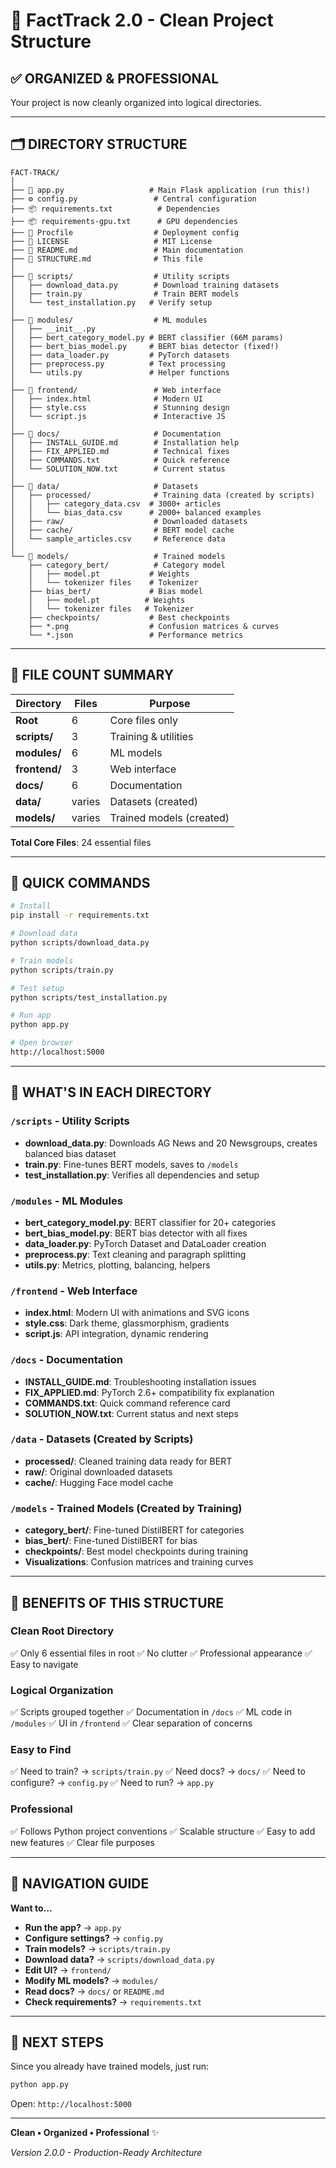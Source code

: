 # 📁 FactTrack 2.0 - Clean Project Structure

## ✅ ORGANIZED & PROFESSIONAL

Your project is now cleanly organized into logical directories.

---

## 🗂️ DIRECTORY STRUCTURE

```
FACT-TRACK/
│
├── 📄 app.py                   # Main Flask application (run this!)
├── ⚙️ config.py                 # Central configuration
├── 📦 requirements.txt          # Dependencies
├── 📦 requirements-gpu.txt      # GPU dependencies
├── 🚀 Procfile                  # Deployment config
├── 📜 LICENSE                   # MIT License
├── 📖 README.md                 # Main documentation
├── 📁 STRUCTURE.md              # This file
│
├── 📂 scripts/                  # Utility scripts
│   ├── download_data.py        # Download training datasets
│   ├── train.py                # Train BERT models
│   └── test_installation.py   # Verify setup
│
├── 📂 modules/                  # ML modules
│   ├── __init__.py
│   ├── bert_category_model.py # BERT classifier (66M params)
│   ├── bert_bias_model.py     # BERT bias detector (fixed!)
│   ├── data_loader.py         # PyTorch datasets
│   ├── preprocess.py          # Text processing
│   └── utils.py               # Helper functions
│
├── 📂 frontend/                 # Web interface
│   ├── index.html              # Modern UI
│   ├── style.css               # Stunning design
│   └── script.js               # Interactive JS
│
├── 📂 docs/                     # Documentation
│   ├── INSTALL_GUIDE.md        # Installation help
│   ├── FIX_APPLIED.md          # Technical fixes
│   ├── COMMANDS.txt            # Quick reference
│   └── SOLUTION_NOW.txt        # Current status
│
├── 📂 data/                     # Datasets
│   ├── processed/              # Training data (created by scripts)
│   │   ├── category_data.csv  # 3000+ articles
│   │   └── bias_data.csv      # 2000+ balanced examples
│   ├── raw/                    # Downloaded datasets
│   ├── cache/                  # BERT model cache
│   └── sample_articles.csv     # Reference data
│
└── 📂 models/                   # Trained models
    ├── category_bert/          # Category model
    │   ├── model.pt           # Weights
    │   └── tokenizer files    # Tokenizer
    ├── bias_bert/             # Bias model
    │   ├── model.pt          # Weights
    │   └── tokenizer files   # Tokenizer
    ├── checkpoints/           # Best checkpoints
    ├── *.png                  # Confusion matrices & curves
    └── *.json                 # Performance metrics
```

---

## 📝 FILE COUNT SUMMARY

| Directory | Files | Purpose |
|-----------|-------|---------|
| **Root** | 6 | Core files only |
| **scripts/** | 3 | Training & utilities |
| **modules/** | 6 | ML models |
| **frontend/** | 3 | Web interface |
| **docs/** | 6 | Documentation |
| **data/** | varies | Datasets (created) |
| **models/** | varies | Trained models (created) |

**Total Core Files**: 24 essential files

---

## 🚀 QUICK COMMANDS

```bash
# Install
pip install -r requirements.txt

# Download data
python scripts/download_data.py

# Train models
python scripts/train.py

# Test setup
python scripts/test_installation.py

# Run app
python app.py

# Open browser
http://localhost:5000
```

---

## 📂 WHAT'S IN EACH DIRECTORY

### `/scripts` - Utility Scripts
- **download_data.py**: Downloads AG News and 20 Newsgroups, creates balanced bias dataset
- **train.py**: Fine-tunes BERT models, saves to `/models`
- **test_installation.py**: Verifies all dependencies and setup

### `/modules` - ML Modules
- **bert_category_model.py**: BERT classifier for 20+ categories
- **bert_bias_model.py**: BERT bias detector with all fixes
- **data_loader.py**: PyTorch Dataset and DataLoader creation
- **preprocess.py**: Text cleaning and paragraph splitting
- **utils.py**: Metrics, plotting, balancing, helpers

### `/frontend` - Web Interface
- **index.html**: Modern UI with animations and SVG icons
- **style.css**: Dark theme, glassmorphism, gradients
- **script.js**: API integration, dynamic rendering

### `/docs` - Documentation
- **INSTALL_GUIDE.md**: Troubleshooting installation issues
- **FIX_APPLIED.md**: PyTorch 2.6+ compatibility fix explanation
- **COMMANDS.txt**: Quick command reference card
- **SOLUTION_NOW.txt**: Current status and next steps

### `/data` - Datasets (Created by Scripts)
- **processed/**: Cleaned training data ready for BERT
- **raw/**: Original downloaded datasets
- **cache/**: Hugging Face model cache

### `/models` - Trained Models (Created by Training)
- **category_bert/**: Fine-tuned DistilBERT for categories
- **bias_bert/**: Fine-tuned DistilBERT for bias
- **checkpoints/**: Best model checkpoints during training
- **Visualizations**: Confusion matrices and training curves

---

## 🎯 BENEFITS OF THIS STRUCTURE

### Clean Root Directory
✅ Only 6 essential files in root
✅ No clutter
✅ Professional appearance
✅ Easy to navigate

### Logical Organization
✅ Scripts grouped together
✅ Documentation in `/docs`
✅ ML code in `/modules`
✅ UI in `/frontend`
✅ Clear separation of concerns

### Easy to Find
✅ Need to train? → `scripts/train.py`
✅ Need docs? → `docs/`
✅ Need to configure? → `config.py`
✅ Need to run? → `app.py`

### Professional
✅ Follows Python project conventions
✅ Scalable structure
✅ Easy to add new features
✅ Clear file purposes

---

## 📖 NAVIGATION GUIDE

**Want to...**

- **Run the app?** → `app.py`
- **Configure settings?** → `config.py`
- **Train models?** → `scripts/train.py`
- **Download data?** → `scripts/download_data.py`
- **Edit UI?** → `frontend/`
- **Modify ML models?** → `modules/`
- **Read docs?** → `docs/` or `README.md`
- **Check requirements?** → `requirements.txt`

---

## 🎊 NEXT STEPS

Since you already have trained models, just run:

```bash
python app.py
```

Open: `http://localhost:5000`

---

**Clean • Organized • Professional** ✨

*Version 2.0.0 - Production-Ready Architecture*
